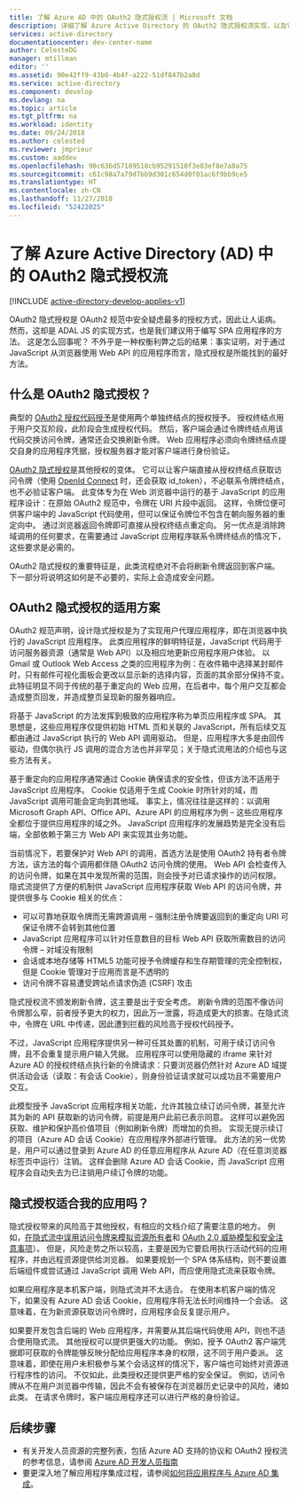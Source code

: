 ```yaml
---
title: 了解 Azure AD 中的 OAuth2 隐式授权流 | Microsoft 文档
description: 详细了解 Azure Active Directory 的 OAuth2 隐式授权流实现，以及它是否适合应用程序。
services: active-directory
documentationcenter: dev-center-name
author: CelesteDG
manager: mtillman
editor: ''
ms.assetid: 90e42ff9-43b0-4b4f-a222-51df847b2a8d
ms.service: active-directory
ms.component: develop
ms.devlang: na
ms.topic: article
ms.tgt_pltfrm: na
ms.workload: identity
ms.date: 09/24/2018
ms.author: celested
ms.reviewer: jmprieur
ms.custom: aaddev
ms.openlocfilehash: 90c636d57189518cb95291510f3e83ef8e7a8a75
ms.sourcegitcommit: c61c98a7a79d7bb9d301c654d0f01ac6f9bb9ce5
ms.translationtype: HT
ms.contentlocale: zh-CN
ms.lasthandoff: 11/27/2018
ms.locfileid: "52422025"
---
```

# <a name="understanding-the-oauth2-implicit-grant-flow-in-azure-active-directory-ad"></a>了解 Azure Active Directory (AD) 中的 OAuth2 隐式授权流

[!INCLUDE [active-directory-develop-applies-v1](../../../includes/active-directory-develop-applies-v1.md)]

OAuth2 隐式授权是 OAuth2 规范中安全疑虑最多的授权方式，因此让人诟病。 然而，这却是 ADAL JS 的实现方式，也是我们建议用于编写 SPA 应用程序的方法。 这是怎么回事呢？ 不外乎是一种权衡利弊之后的结果：事实证明，对于通过 JavaScript 从浏览器使用 Web API 的应用程序而言，隐式授权是所能找到的最好方法。

## <a name="what-is-the-oauth2-implicit-grant"></a>什么是 OAuth2 隐式授权？

典型的 [OAuth2 授权代码授予](https://tools.ietf.org/html/rfc6749#section-1.3.1)是使用两个单独终结点的授权授予。 授权终结点用于用户交互阶段，此阶段会生成授权代码。 然后，客户端会通过令牌终结点用该代码交换访问令牌，通常还会交换刷新令牌。 Web 应用程序必须向令牌终结点提交自身的应用程序凭据，授权服务器才能对客户端进行身份验证。

[OAuth2 隐式授权](https://tools.ietf.org/html/rfc6749#section-1.3.2)是其他授权的变体。 它可以让客户端直接从授权终结点获取访问令牌（使用 [OpenId Connect](https://openid.net/specs/openid-connect-core-1_0.html) 时，还会获取 id_token），不必联系令牌终结点，也不必验证客户端。 此变体专为在 Web 浏览器中运行的基于 JavaScript 的应用程序设计：在原始 OAuth2 规范中，令牌在 URI 片段中返回。 这样，令牌位便可供客户端中的 JavaScript 代码使用，但可以保证令牌位不包含在朝向服务器的重定向中。 通过浏览器返回令牌即可直接从授权终结点重定向。 另一优点是消除跨域调用的任何要求，在需要通过 JavaScript 应用程序联系令牌终结点的情况下，这些要求是必需的。

OAuth2 隐式授权的重要特征是，此类流程绝对不会将刷新令牌返回到客户端。 下一部分将说明这如何是不必要的，实际上会造成安全问题。

## <a name="suitable-scenarios-for-the-oauth2-implicit-grant"></a>OAuth2 隐式授权的适用方案

OAuth2 规范声明，设计隐式授权是为了实现用户代理应用程序，即在浏览器中执行的 JavaScript 应用程序。 此类应用程序的鲜明特征是，JavaScript 代码用于访问服务器资源（通常是 Web API）以及相应地更新应用程序用户体验。 以 Gmail 或 Outlook Web Access 之类的应用程序为例：在收件箱中选择某封邮件时，只有邮件可视化面板会更改以显示新的选择内容，页面的其余部分保持不变。 此特征明显不同于传统的基于重定向的 Web 应用，在后者中，每个用户交互都会造成整页回发，并造成整页呈现新的服务器响应。

将基于 JavaScript 的方法发挥到极致的应用程序称为单页应用程序或 SPA。 其思想是，这些应用程序仅提供初始 HTML 页和关联的 JavaScript，所有后续交互都由通过 JavaScript 执行的 Web API 调用驱动。 但是，应用程序大多是由回传驱动，但偶尔执行 JS 调用的混合方法也并非罕见；关于隐式流用法的介绍也与这些方法有关。

基于重定向的应用程序通常通过 Cookie 确保请求的安全性，但该方法不适用于 JavaScript 应用程序。 Cookie 仅适用于生成 Cookie 时所针对的域，而 JavaScript 调用可能会定向到其他域。 事实上，情况往往是这样的：以调用 Microsoft Graph API、Office API、Azure API 的应用程序为例 – 这些应用程序全都位于提供应用程序的域之外。 JavaScript 应用程序的发展趋势是完全没有后端，全部依赖于第三方 Web API 来实现其业务功能。

当前情况下，若要保护对 Web API 的调用，首选方法是使用 OAuth2 持有者令牌方法，该方法的每个调用都伴随 OAuth2 访问令牌的使用。 Web API 会检查传入的访问令牌，如果在其中发现所需的范围，则会授予对已请求操作的访问权限。 隐式流提供了方便的机制供 JavaScript 应用程序获取 Web API 的访问令牌，并提供很多与 Cookie 相关的优点：

* 可以可靠地获取令牌而无需跨源调用 – 强制注册令牌要返回到的重定向 URI 可保证令牌不会转到其他位置
* JavaScript 应用程序可以针对任意数目的目标 Web API 获取所需数目的访问令牌 – 对域没有限制
* 会话或本地存储等 HTML5 功能可授予令牌缓存和生存期管理的完全控制权，但是 Cookie 管理对于应用而言是不透明的
* 访问令牌不容易遭受跨站点请求伪造 (CSRF) 攻击

隐式授权流不颁发刷新令牌，这主要是出于安全考虑。 刷新令牌的范围不像访问令牌那么窄，前者授予更大的权力，因此万一泄露，将造成更大的损害。在隐式流中，令牌在 URL 中传递，因此遭到拦截的风险高于授权代码授予。

不过，JavaScript 应用程序提供另一种可任其处置的机制，可用于续订访问令牌，且不会重复提示用户输入凭据。 应用程序可以使用隐藏的 iframe 来针对 Azure AD 的授权终结点执行新的令牌请求：只要浏览器仍然针对 Azure AD 域提供活动会话（读取：有会话 Cookie），则身份验证请求就可以成功且不需要用户交互。

此模型授予 JavaScript 应用程序相关功能，允许其独立续订访问令牌，甚至允许其为新的 API 获取新的访问令牌，前提是用户此前已表示同意。 这样可以避免因获取、维护和保护高价值项目（例如刷新令牌）而增加的负担。 实现无提示续订的项目（Azure AD 会话 Cookie）在应用程序外部进行管理。 此方法的另一优势是，用户可以通过登录到 Azure AD 的任意应用程序从 Azure AD（在任意浏览器标签页中运行）注销。 这样会删除 Azure AD 会话 Cookie，而 JavaScript 应用程序会自动失去为已注销用户续订令牌的功能。

## <a name="is-the-implicit-grant-suitable-for-my-app"></a>隐式授权适合我的应用吗？

隐式授权带来的风险高于其他授权，有相应的文档介绍了需要注意的地方。 例如，[在隐式流中误用访问令牌来模拟资源所有者][OAuth2-Spec-Implicit-Misuse]和 [OAuth 2.0 威胁模型和安全注意事项][OAuth2-Threat-Model-And-Security-Implications]）。 但是，风险走势之所以较高，主要是因为它要启用执行活动代码的应用程序，并由远程资源提供给浏览器。 如果要规划一个 SPA 体系结构，则不要设置后端组件或尝试通过 JavaScript 调用 Web API，而应使用隐式流来获取令牌。

如果应用程序是本机客户端，则隐式流并不太适合。 在使用本机客户端的情况下，如果没有 Azure AD 会话 Cookie，应用程序将无法长时间维持一个会话。 这意味着，在为新资源获取访问令牌时，应用程序会反复提示用户。

如果要开发包含后端的 Web 应用程序，并需要从其后端代码使用 API，则也不适合使用隐式流。 其他授权可以提供更强大的功能。 例如，授予 OAuth2 客户端凭据即可获取的令牌能够反映分配给应用程序本身的权限，这不同于用户委派。 这意味着，即使在用户未积极参与某个会话这样的情况下，客户端也可始终对资源进行程序性的访问。 不仅如此，此类授权还提供更严格的安全保证。 例如，访问令牌从不在用户浏览器中传输，因此不会有被保存在浏览器历史记录中的风险，诸如此类。 在请求令牌时，客户端应用程序还可以进行严格的身份验证。

## <a name="next-steps"></a>后续步骤

* 有关开发人员资源的完整列表，包括 Azure AD 支持的协议和 OAuth2 授权流的参考信息，请参阅 [Azure AD 开发人员指南][AAD-Developers-Guide]
* 要更深入地了解应用程序集成过程，请参阅[如何将应用程序与 Azure AD 集成][ACOM-How-To-Integrate]。

<!--Image references-->

<!--Reference style links in use-->
[AAD-Developers-Guide]:azure-ad-developers-guide.md
[ACOM-How-And-Why-Apps-Added-To-AAD]: active-directory-how-applications-are-added.md
[ACOM-How-To-Integrate]: active-directory-how-to-integrate.md
[OAuth2-Spec-Implicit-Misuse]: https://tools.ietf.org/html/rfc6749#section-10.16
[OAuth2-Threat-Model-And-Security-Implications]: https://tools.ietf.org/html/rfc6819
